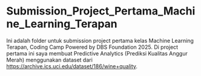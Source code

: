 # Submission_Project_Pertama_Machine_Learning_Terapan
Ini adalah folder untuk submission project pertama kelas Machine Learning Terapan, Coding Camp Powered by DBS Foundation 2025.
Di project pertama ini saya membuat Predictive Analytics (Prediksi Kualitas Anggur Merah) menggunakan dataset dari https://archive.ics.uci.edu/dataset/186/wine+quality.
